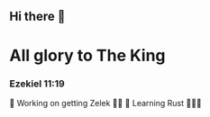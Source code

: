 ## Hi there 👋

<!--
**NeckbeardThePirate/neckbeardthepirate** is a ✨ _special_ ✨ repository because its `README.md` (this file) appears on your GitHub profile.

Here are some ideas to get you started:

- 🔭 I’m currently working on ...
- 🌱 I’m currently learning ...
- 👯 I’m looking to collaborate on ...
- 🤔 I’m looking for help with ...
- 💬 Ask me about ...
- 📫 How to reach me: ...
- 😄 Pronouns: ...
- ⚡ Fun fact: ...
-->

# All glory to The King
### Ezekiel 11:19

🔭 Working on getting Zelek 🚀🌑
🌱 Learning Rust 🦀🦀🦀
